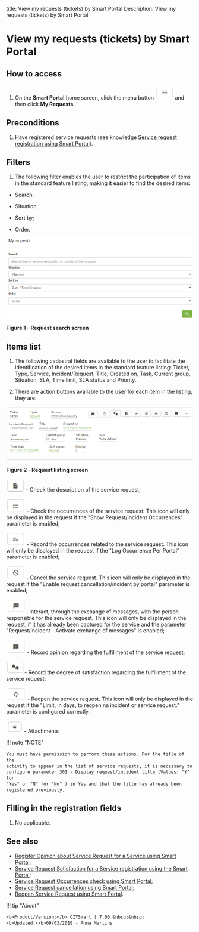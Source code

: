 title: View my requests (tickets) by Smart Portal
Description: View my requests (tickets) by Smart Portal

# View my requests (tickets) by Smart Portal

How to access
-------------

1.  On the **Smart Portal** home screen, click the menu button ![figure](images/simb-meno.white.jpg) and then
    click **My Requests**.

Preconditions
-------------

1.  Have registered service requests (see knowledge [Service request
    registration using Smart Portal][1]).

Filters
-------

1.  The following filter enables the user to restrict the participation of items
    in the standard feature listing, making it easier to find the desired items:

-   Search;

-   Situation;

-   Sort by;

-   Order.

![figure](images/visualizar.img1.jpg)

**Figure 1 - Request search screen**

Items list
----------

1.  The following cadastral fields are available to the user to facilitate the
    identification of the desired items in the standard feature listing:
    Ticket, Type, Service, Incident/Request, Title, Created on, Task, Current
    group, Situation, SLA, Time limit, SLA status and Priority.

2.  There are action buttons available to the user for each item in the listing,
    they are:

   ![figure](images/visualizar.img2.jpg)
   
   **Figure 2 - Request listing screen**

![figure](images/simb-folha.jpg) - Check the description of the service request;

![figure](images/simb-3linhas.jpg) - Check the occurrences of the service request. This icon will only be
displayed in the request if the "Show Request/Incident Occurrences"
parameter is enabled;

![figure](images/simb-plus.jpg) - Record the occurrences related to the service request. This icon will
only be displayed in the request if the "Log Occurrence Per Portal"
parameter is enabled;

![figure](images/simb-stop.jpg) - Cancel the service request. This icon will only be displayed in the
request if the "Enable request cancellation/incident by portal" parameter is
enabled;

![figure](images/simb-mens.jpg)- Interact, through the exchange of messages, with the person responsible
for the service request. This icon will only be displayed in the request, if
it has already been captured for the service and the parameter
"Request/Incident - Activate exchange of messages" is enabled;

![figure](images/simb-excla.jpg) - Record opinion regarding the fulfillment of the service request;

![figure](images/simb-2dedos.jpg)- Record the degree of satisfaction regarding the fulfillment of the
service request;

![figure](images/simb-atual.jpg) - Reopen the service request. This icon will only be displayed in the
request if the "Limit, in days, to reopen na incident or service request."
parameter is configured correctly.

![figure](images/simb-clips.jpg) - Attachments

!!! note "NOTE"

    You must have permission to perform these actions. For the title of the
    activity to appear in the list of service requests, it is necessary to
    configure parameter 301 - Display request/incident title (Values: "Y" for
    "Yes" or "N" for "No" ) in Yes and that the title has already been
    registered previously.

Filling in the registration fields
----------------------------------

1.  No applicable.

See also
--------

-   [Register Opinion about Service Request for a Service using Smart Portal][2];
-   [Service Request Satisfaction for a Service registration using the Smart Portal][3];
-   [Service Request Occurrences check using Smart Portal][4];
-   [Service Request cancellation using Smart Portal][5];
-   [Reopen Service Request using Smart Portal][6].

!!! tip "About"

    <b>Product/Version:</b> CITSmart | 7.00 &nbsp;&nbsp;
    <b>Updated:</b>09/03/2019 - Anna Martins
    
[1]:/en-us/citsmart-platform-7/processes/portfolio-and-catalog/smart-portal/service-request.html
[2]:/en-us/citsmart-platform-7/processes/portfolio-and-catalog/smart-portal/opinion.html
[3]:/en-us/citsmart-platform-7/processes/portfolio-and-catalog/smart-portal/satisfaction.html
[4]:/en-us/citsmart-platform-7/processes/portfolio-and-catalog/smart-portal/verify-occurrences.html
[5]:/en-us/citsmart-platform-7/processes/portfolio-and-catalog/smart-portal/service-request-cancellation.html
[6]:/en-us/citsmart-platform-7/processes/portfolio-and-catalog/smart-portal/reopen.html

